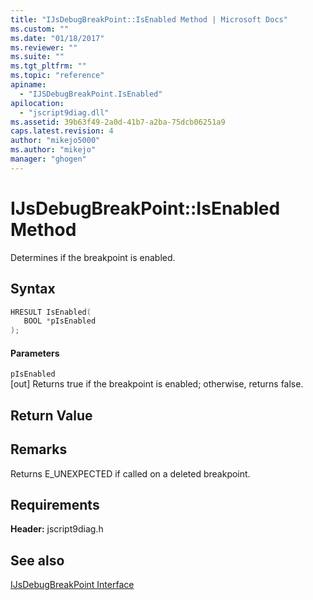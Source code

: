 ```yaml
---
title: "IJsDebugBreakPoint::IsEnabled Method | Microsoft Docs"
ms.custom: ""
ms.date: "01/18/2017"
ms.reviewer: ""
ms.suite: ""
ms.tgt_pltfrm: ""
ms.topic: "reference"
apiname: 
  - "IJSDebugBreakPoint.IsEnabled"
apilocation: 
  - "jscript9diag.dll"
ms.assetid: 39b63f49-2a0d-41b7-a2ba-75dcb06251a9
caps.latest.revision: 4
author: "mikejo5000"
ms.author: "mikejo"
manager: "ghogen"
---
```

# IJsDebugBreakPoint::IsEnabled Method
Determines if the breakpoint is enabled.  
  
## Syntax  
  
```cpp
HRESULT IsEnabled(  
   BOOL *pIsEnabled  
);  
```  
  
#### Parameters  
 `pIsEnabled`  
 [out] Returns true if the breakpoint is enabled; otherwise, returns false.  
  
## Return Value  
  
## Remarks  
 Returns E_UNEXPECTED if called on a deleted breakpoint.  
  
## Requirements  
 **Header:** jscript9diag.h  
  
## See also  
 [IJsDebugBreakPoint Interface](../../winscript/reference/ijsdebugbreakpoint-interface.md)